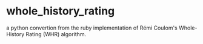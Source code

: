 # whole_history_rating
a python convertion from the ruby implementation of Rémi Coulom's Whole-History Rating (WHR) algorithm.
